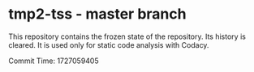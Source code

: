 # tmp2-tss - master branch

This repository contains the frozen state of the repository.
Its history is cleared. It is used only for static code
analysis with Codacy.

Commit Time: 1727059405